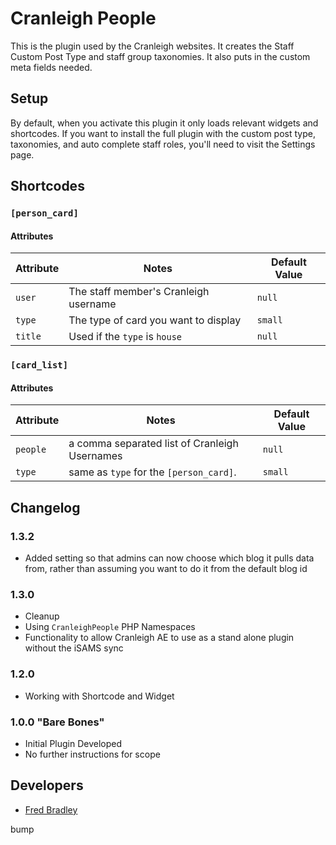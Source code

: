 # Cranleigh People

This is the plugin used by the Cranleigh websites. It creates the Staff Custom Post Type and staff group taxonomies. It also puts in the custom meta fields needed. 

## Setup
By default, when you activate this plugin it only loads relevant widgets and shortcodes. If you want to install the full plugin with the custom post type, taxonomies, and auto complete staff roles, you'll need to visit the Settings page. 

## Shortcodes

### `[person_card]`
#### Attributes
| Attribute | Notes | Default Value |
|-----------|-------|---------|
| `user`  | The staff member's Cranleigh username | `null`|
| `type`  | The type of card you want to display | `small`|
| `title` | Used if the `type` is `house` |  `null`       |

### `[card_list]`
#### Attributes
| Attribute | Notes | Default Value |
| --------- | ------|---------------|
| `people` | a comma separated list of Cranleigh Usernames| `null`|
| `type` | same as `type` for the `[person_card]`.| `small`|

## Changelog
### 1.3.2
* Added setting so that admins can now choose which blog it pulls data from, rather than assuming you want to do it from the default blog id

### 1.3.0
* Cleanup
* Using `CranleighPeople` PHP Namespaces
* Functionality to allow Cranleigh AE to use as a stand alone plugin without the iSAMS sync

### 1.2.0 
* Working with Shortcode and Widget

### 1.0.0 "Bare Bones"
* Initial Plugin Developed
* No further instructions for scope


## Developers
* [Fred Bradley](mailto:frb@cranleigh.org)


bump
